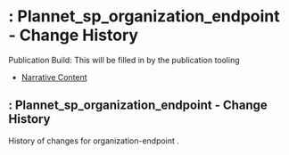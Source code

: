 # : Plannet\_sp\_organization\_endpoint - Change History

Publication Build: This will be filled in by the publication tooling

* [Narrative Content](SearchParameter-organization-endpoint.html)

## : Plannet\_sp\_organization\_endpoint - Change History

History of changes for organization-endpoint .